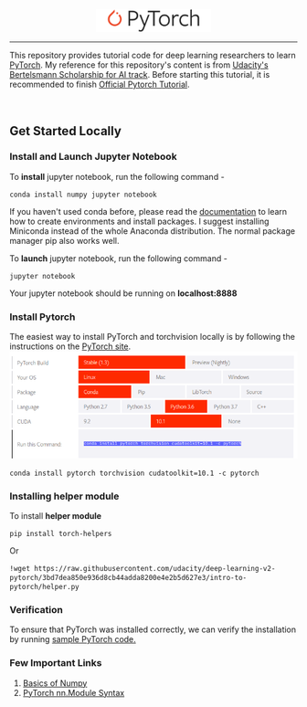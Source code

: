 <p align="center"><img width="40%" src="logo/Pytorch_logo.png" /></p>

--------------------------------------------------------------------------------

This repository provides tutorial code for deep learning researchers to learn [PyTorch](https://github.com/pytorch/pytorch). My reference for this repository's content is from [Udacity's Bertelsmann Scholarship for AI track](https://www.udacity.com/bertelsmann-tech-scholarships). Before starting this tutorial, it is recommended to finish [Official Pytorch Tutorial](http://pytorch.org/tutorials/beginner/deep_learning_60min_blitz.html).


<br/>

## Get Started Locally

### Install and Launch Jupyter Notebook

To **install** jupyter notebook, run the following command - 
```
conda install numpy jupyter notebook
```
If you haven't used conda before, please read the [documentation](https://conda.io/en/latest/) to learn how to create environments and install packages. I suggest installing Miniconda instead of the whole Anaconda distribution. The normal package manager pip also works well. 

To **launch** jupyter notebook, run the following command - 
```
jupyter notebook
```

Your jupyter notebook should be running on **localhost:8888**

### Install Pytorch

The easiest way to install PyTorch and torchvision locally is by following the instructions on the [PyTorch site](https://pytorch.org/get-started/locally/). <br>
<img src="images/install_pytorch.png" />

```
conda install pytorch torchvision cudatoolkit=10.1 -c pytorch
```

### Installing helper module

To install **helper module** 

```
pip install torch-helpers
```

Or

```
!wget https://raw.githubusercontent.com/udacity/deep-learning-v2-pytorch/3bd7dea850e936d8cb44adda8200e4e2b5d627e3/intro-to-pytorch/helper.py
```

### Verification 
To ensure that PyTorch was installed correctly, we can verify the installation by running [sample PyTorch code.](https://github.com/purvasingh96/Deep-learning-with-neural-networks/blob/master/Deep-learning-with-pytorch/01.verify_pytorch_installation.ipynb) 


### Few Important Links
1. [Basics of Numpy](https://jakevdp.github.io/PythonDataScienceHandbook/02.02-the-basics-of-numpy-arrays.html)
2. [PyTorch nn.Module Syntax](https://pytorch.org/docs/stable/nn.html)
